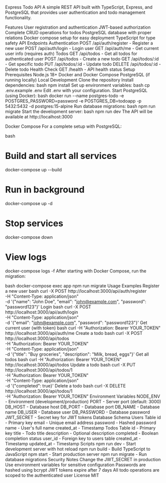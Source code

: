 Express Todo API
A simple REST API built with TypeScript, Express, and PostgreSQL that provides user authentication and todo management functionality.

Features
User registration and authentication
JWT-based authorization
Complete CRUD operations for todos
PostgreSQL database with proper relations
Docker compose setup for easy deployment
TypeScript for type safety
API Endpoints
Authentication
POST /api/auth/register - Register a new user
POST /api/auth/login - Login user
GET /api/auth/me - Get current user info (requires auth)
Todos
GET /api/todos - Get all todos for authenticated user
POST /api/todos - Create a new todo
GET /api/todos/:id - Get specific todo
PUT /api/todos/:id - Update todo
DELETE /api/todos/:id - Delete todo
Health Check
GET /health - API health status
Setup
Prerequisites
Node.js 18+
Docker and Docker Compose
PostgreSQL (if running locally)
Local Development
Clone the repository
Install dependencies:
bash
npm install
Set up environment variables:
bash
cp .env.example .env
Edit .env with your configuration.
Start PostgreSQL (using Docker):
bash
docker run --name postgres-todo -e POSTGRES_PASSWORD=password -e POSTGRES_DB=todoapp -p 5432:5432 -d postgres:15-alpine
Run database migrations:
bash
npm run migrate
Start the development server:
bash
npm run dev
The API will be available at http://localhost:3000

Docker Compose
For a complete setup with PostgreSQL:

bash
# Build and start all services
docker-compose up --build

# Run in background
docker-compose up -d

# Stop services
docker-compose down

# View logs
docker-compose logs -f
After starting with Docker Compose, run the migration:

bash
docker-compose exec app npm run migrate
Usage Examples
Register a new user
bash
curl -X POST http://localhost:3000/api/auth/register \
  -H "Content-Type: application/json" \
  -d '{"name": "John Doe", "email": "john@example.com", "password": "password123"}'
Login
bash
curl -X POST http://localhost:3000/api/auth/login \
  -H "Content-Type: application/json" \
  -d '{"email": "john@example.com", "password": "password123"}'
Get current user (with token)
bash
curl -H "Authorization: Bearer YOUR_TOKEN" http://localhost:3000/api/auth/me
Create a todo
bash
curl -X POST http://localhost:3000/api/todos \
  -H "Authorization: Bearer YOUR_TOKEN" \
  -H "Content-Type: application/json" \
  -d '{"title": "Buy groceries", "description": "Milk, bread, eggs"}'
Get all todos
bash
curl -H "Authorization: Bearer YOUR_TOKEN" http://localhost:3000/api/todos
Update a todo
bash
curl -X PUT http://localhost:3000/api/todos/1 \
  -H "Authorization: Bearer YOUR_TOKEN" \
  -H "Content-Type: application/json" \
  -d '{"completed": true}'
Delete a todo
bash
curl -X DELETE http://localhost:3000/api/todos/1 \
  -H "Authorization: Bearer YOUR_TOKEN"
Environment Variables
NODE_ENV - Environment (development/production)
PORT - Server port (default: 3000)
DB_HOST - Database host
DB_PORT - Database port
DB_NAME - Database name
DB_USER - Database user
DB_PASSWORD - Database password
JWT_SECRET - Secret key for JWT tokens
Database Schema
Users Table
id - Primary key
email - Unique email address
password - Hashed password
name - User's full name
created_at - Timestamp
Todos Table
id - Primary key
title - Todo title
description - Optional description
completed - Boolean completion status
user_id - Foreign key to users table
created_at - Timestamp
updated_at - Timestamp
Scripts
npm run dev - Start development server with hot reload
npm run build - Build TypeScript to JavaScript
npm start - Start production server
npm run migrate - Run database migrations
Security Notes
Change the JWT_SECRET in production
Use environment variables for sensitive configuration
Passwords are hashed using bcrypt
JWT tokens expire after 7 days
All todo operations are scoped to the authenticated user
License
MIT

